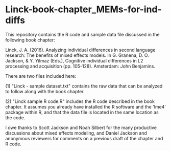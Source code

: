 # Linck-book-chapter_MEMs-for-ind-diffs
This repository contains the R code and sample data file discussed in the following book chapter:

  Linck, J. A. (2016). Analyzing individual differences in second language research: The benefits of mixed effects models. In G. Granena, D. O. Jackson, & Y. Yilmaz (Eds.), Cognitive individual differences in L2 processing and acquisition (pp. 105-128). Amsterdam: John Benjamins.

There are two files included here:

  (1) "Linck - sample dataset.txt" contains the raw data that can be analyzed to follow along with the book chapter.
  
  (2) "Linck sample R code.R" includes the R code described in the book chapter. It assumes you already have installed the R software and the 'lme4' package within R, and that the data file is located in the same location as the code.

I owe thanks to Scott Jackson and Noah Silbert for the many productive discussions about mixed effects modeling, and Daniel Jackson and anonymous reviewers for comments on a previous draft of the chapter and R code.
